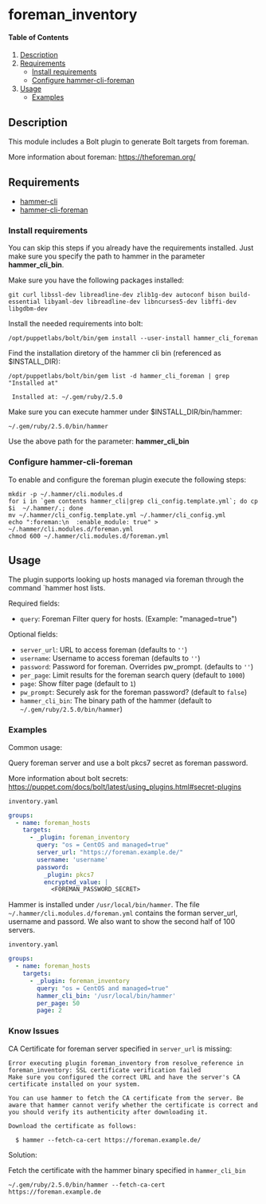 # foreman_inventory

#### Table of Contents

1. [Description](#description)
2. [Requirements](#requirements)
    * [Install requirements](#install-requirements)
    * [Configure hammer-cli-foreman](#configure-hammer-cli-foreman)
3. [Usage](#usage)
    * [Examples](#examples)

## Description

This module includes a Bolt plugin to generate Bolt targets from foreman.

More information about foreman: https://theforeman.org/

## Requirements

* [hammer-cli](https://github.com/theforeman/hammer-cli)
* [hammer-cli-foreman](https://github.com/theforeman/hammer-cli-foreman)


### Install requirements
You can skip this steps if you already have the requirements installed. Just make sure you specify the path to hammer 
in the parameter **hammer_cli_bin**.

Make sure you have the following packages installed:

``` text
git curl libssl-dev libreadline-dev zlib1g-dev autoconf bison build-essential libyaml-dev libreadline-dev libncurses5-dev libffi-dev libgdbm-dev
```

Install the needed requirements into bolt:

``` text
/opt/puppetlabs/bolt/bin/gem install --user-install hammer_cli_foreman
```

Find the installation diretory of the hammer cli bin (referenced as $INSTALL_DIR):

``` text
/opt/puppetlabs/bolt/bin/gem list -d hammer_cli_foreman | grep "Installed at"

 Installed at: ~/.gem/ruby/2.5.0
``` 

Make sure you can execute hammer under $INSTALL_DIR/bin/hammer:

``` 
~/.gem/ruby/2.5.0/bin/hammer
``` 

Use the above path for the parameter: **hammer_cli_bin**

### Configure hammer-cli-foreman
To enable and configure the foreman plugin execute the following steps:

``` 
mkdir -p ~/.hammer/cli.modules.d
for i in `gem contents hammer_cli|grep cli_config.template.yml`; do cp $i  ~/.hammer/.; done
mv ~/.hammer/cli_config.template.yml ~/.hammer/cli_config.yml
echo ":foreman:\n  :enable_module: true" > ~/.hammer/cli.modules.d/foreman.yml
chmod 600 ~/.hammer/cli.modules.d/foreman.yml
``` 

## Usage

The plugin supports looking up hosts managed via foreman through the command `hammer host lists.

Required fields:
-   `query`: Foreman Filter query for hosts. (Example: "managed=true")

Optional fields:
-   `server_url`: URL to access foreman (defaults to `''`)
-   `username`: Username to access foreman (defaults to `''`)
-   `password`: Password for foreman. Overrides pw_prompt. (defaults to `''`)
-   `per_page`: Limit results for the foreman search query (default to `1000`)
-   `page`: Show filter page (default to `1`)
-   `pw_prompt`: Securely ask for the foreman password? (default to `false`)
-   `hammer_cli_bin`: The binary path of the hammer (default to `~/.gem/ruby/2.5.0/bin/hammer`)

### Examples

Common usage:

Query foreman server and use a bolt pkcs7 secret as foreman password.

More information about bolt secrets:
https://puppet.com/docs/bolt/latest/using_plugins.html#secret-plugins

`inventory.yaml`
```yaml
groups:
  - name: foreman_hosts
    targets:
      - _plugin: foreman_inventory
        query: "os = CentOS and managed=true"
        server_url: "https://foreman.example.de/"
        username: 'username'
        password:
          _plugin: pkcs7
          encrypted_value: |
            <FOREMAN_PASSWORD_SECRET>        

```

Hammer is installed under `/usr/local/bin/hammer`. The file `~/.hammer/cli.modules.d/foreman.yml` contains the forman server_url, username and passord.
We also want to show the second half of 100 servers.

`inventory.yaml`
```yaml
groups:
  - name: foreman_hosts
    targets:
      - _plugin: foreman_inventory
        query: "os = CentOS and managed=true"
        hammer_cli_bin: '/usr/local/bin/hammer'
        per_page: 50
        page: 2
```

### Know Issues

CA Certificate for foreman server specified in `server_url` is missing:
```
Error executing plugin foreman_inventory from resolve_reference in foreman_inventory: SSL certificate verification failed
Make sure you configured the correct URL and have the server's CA certificate installed on your system.

You can use hammer to fetch the CA certificate from the server. Be aware that hammer cannot verify whether the certificate is correct and you should verify its authenticity after downloading it.

Download the certificate as follows:

  $ hammer --fetch-ca-cert https://foreman.example.de/
```

Solution:

Fetch the certificate with the hammer binary specified in `hammer_cli_bin`
```
~/.gem/ruby/2.5.0/bin/hammer --fetch-ca-cert https://foreman.example.de
```
